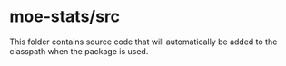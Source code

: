 # moe-stats/src

This folder contains source code that will automatically be added to the classpath when
the package is used.
